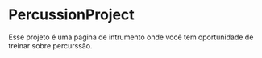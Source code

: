 # PercussionProject
Esse projeto é uma pagina de intrumento onde você tem oportunidade de treinar sobre percurssão.

